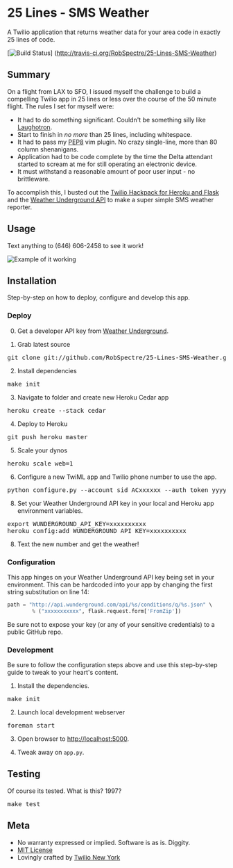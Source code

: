 # 25 Lines - SMS Weather 

A Twilio application that returns weather data for your area code in exactly 25
lines of code.

[![Build
Status](https://secure.travis-ci.org/RobSpectre/25-Lines-SMS-Weather.png)]
(http://travis-ci.org/RobSpectre/25-Lines-SMS-Weather)


## Summary

On a flight from LAX to SFO, I issued myself the challenge to build a compelling
Twilio app in 25 lines or less over the course of the 50 minute flight.  The
rules I set for myself were:

* It had to do something significant.  Couldn't be something silly like
  [Laughotron](http://www.laughotron.com/).
* Start to finish in *no more* than 25 lines, including whitespace.
* It had to pass my [PEP8](http://www.python.org/dev/peps/pep-0008/) vim plugin.
  No crazy single-line, more than 80 column shenanigans.
* Application had to be code complete by the time the Delta attendant started to
  scream at me for still operating an electronic device.
* It must withstand a reasonable amount of poor user input - no brittleware.

To accomplish this, I busted out the [Twilio Hackpack for Heroku and
Flask](https://github.com/RobSpectre/Twilio-Hackpack-for-Heroku-and-Flask) and
the [Weather Underground API](http://www.wunderground.com/weather/api/)
to make a super simple SMS weather reporter. 


## Usage

Text anything to (646) 606-2458 to see it work!

![Example of it
working](https://raw.github.com/RobSpectre/25-Lines-SMS-Weather/master/images/usage.png)


## Installation

Step-by-step on how to deploy, configure and develop this app.

### Deploy 

0) Get a developer API key from [Weather
Underground](http://www.wunderground.com/weather/api/).

1) Grab latest source
<pre>
git clone git://github.com/RobSpectre/25-Lines-SMS-Weather.git 
</pre>

2) Install dependencies
<pre>
make init
</pre>

3) Navigate to folder and create new Heroku Cedar app
<pre>
heroku create --stack cedar
</pre>

4) Deploy to Heroku
<pre>
git push heroku master
</pre>

5) Scale your dynos
<pre>
heroku scale web=1
</pre>

6) Configure a new TwiML app and Twilio phone number to use the app.
<pre>
python configure.py --account_sid ACxxxxxx --auth_token yyyyyyy -n -N
</pre>

8) Set your Weather Underground API key in your local and Heroku app environment
variables.
<pre>
export WUNDERGROUND_API_KEY=xxxxxxxxxx
heroku config:add WUNDERGROUND_API_KEY=xxxxxxxxxx
</pre>

8) Text the new number and get the weather!


### Configuration

This app hinges on your Weather Underground API key being set in your
environment.  This can be hardcoded into your app by changing the first string
substitution on line 14:

```python
path = "http://api.wunderground.com/api/%s/conditions/q/%s.json" \
        % ("xxxxxxxxxxx", flask.request.form['FromZip'])
```

Be sure not to expose your key (or any of your sensitive credentials) to a public GitHub repo.


### Development

Be sure to follow the configuration steps above and use this step-by-step guide to tweak to your heart's content.

1) Install the dependencies.
<pre>
make init
</pre>

2) Launch local development webserver
<pre>
foreman start
</pre>

3) Open browser to [http://localhost:5000](http://localhost:5000).

4) Tweak away on `app.py`.


## Testing

Of course its tested.  What is this? 1997?

<pre>
make test
</pre>



## Meta 

* No warranty expressed or implied.  Software is as is. Diggity.
* [MIT License](http://www.opensource.org/licenses/mit-license.html)
* Lovingly crafted by [Twilio New
 York](http://www.meetup.com/Twilio/New-York-NY/) 
